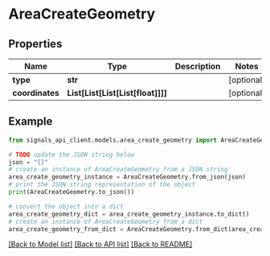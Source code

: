 # AreaCreateGeometry


## Properties

Name | Type | Description | Notes
------------ | ------------- | ------------- | -------------
**type** | **str** |  | [optional] 
**coordinates** | **List[List[List[List[float]]]]** |  | [optional] 

## Example

```python
from signals_api_client.models.area_create_geometry import AreaCreateGeometry

# TODO update the JSON string below
json = "{}"
# create an instance of AreaCreateGeometry from a JSON string
area_create_geometry_instance = AreaCreateGeometry.from_json(json)
# print the JSON string representation of the object
print(AreaCreateGeometry.to_json())

# convert the object into a dict
area_create_geometry_dict = area_create_geometry_instance.to_dict()
# create an instance of AreaCreateGeometry from a dict
area_create_geometry_from_dict = AreaCreateGeometry.from_dict(area_create_geometry_dict)
```
[[Back to Model list]](../README.md#documentation-for-models) [[Back to API list]](../README.md#documentation-for-api-endpoints) [[Back to README]](../README.md)


